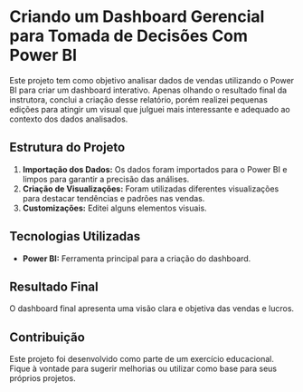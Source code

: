 # Criando um Dashboard Gerencial para Tomada de Decisões Com Power BI

Este projeto tem como objetivo analisar dados de vendas utilizando o Power BI para criar um dashboard interativo. Apenas olhando o resultado final da instrutora, conclui a criação desse relatório, porém realizei pequenas edições para atingir um visual que julguei mais interessante e adequado ao contexto dos dados analisados.

## Estrutura do Projeto

1. **Importação dos Dados:** Os dados foram importados para o Power BI e limpos para garantir a precisão das análises.
2. **Criação de Visualizações:** Foram utilizadas diferentes visualizações para destacar tendências e padrões nas vendas.
3. **Customizações:** Editei alguns elementos visuais.

## Tecnologias Utilizadas

- **Power BI:** Ferramenta principal para a criação do dashboard.

## Resultado Final

O dashboard final apresenta uma visão clara e objetiva das vendas e lucros.

## Contribuição

Este projeto foi desenvolvido como parte de um exercício educacional. Fique à vontade para sugerir melhorias ou utilizar como base para seus próprios projetos.

